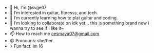 - 👋 Hi, I’m @svge07
- 👀 I’m interested in guitar, fitnesss, and tech.
- 🌱 I’m currently learning how to plat guitar and coding.
- 💞️ I’m looking to collaborate on idk yet... this is something brand new i wanna try to see if I like it~
- 📫 How to reach me cesmaya07@gmail.com
- 😄 Pronouns: she/her
- ⚡ Fun fact: im 16

<!---
svge07/svge07 is a ✨ special ✨ repository because its `README.md` (this file) appears on your GitHub profile.
You can click the Preview link to take a look at your changes.
--->
